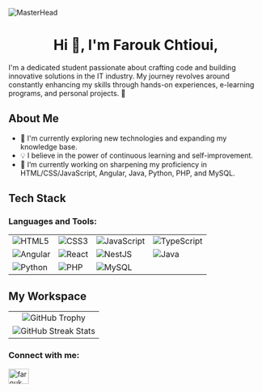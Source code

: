 ![MasterHead](https://img.etimg.com/thumb/msid-84146083,width=1015,height=761,imgsize-638053,resizemode-8,quality=100/prime/technology-and-startups/booting-up-developer-economy-how-tech-startups-are-helping-coders-build-and-test-software-faster.jpg)

<h1 align="center">Hi 👋, I'm Farouk Chtioui,</h1>
I'm a dedicated student passionate about crafting code and building innovative solutions in the IT industry. My journey revolves around constantly enhancing my skills through hands-on experiences, e-learning programs, and personal projects. 🚀

## About Me
- 🌱 I'm currently exploring new technologies and expanding my knowledge base.
- 💡 I believe in the power of continuous learning and self-improvement.
- 🔭 I’m currently working on sharpening my proficiency in HTML/CSS/JavaScript, Angular, Java, Python, PHP, and MySQL.

## Tech Stack

### Languages and Tools:
<div align="center">
  <table>
    <tr>
      <td><img src="https://img.shields.io/badge/HTML5-E34F26?style=for-the-badge&logo=html5&logoColor=white" alt="HTML5"/></td>
      <td><img src="https://img.shields.io/badge/CSS3-1572B6?style=for-the-badge&logo=css3&logoColor=white" alt="CSS3"/></td>
      <td><img src="https://img.shields.io/badge/JavaScript-F7DF1E?style=for-the-badge&logo=javascript&logoColor=black" alt="JavaScript"/></td>
      <td><img src="https://img.shields.io/badge/TypeScript-007ACC?style=for-the-badge&logo=typescript&logoColor=white" alt="TypeScript"/></td>
    </tr>
    <tr>
      <td><img src="https://img.shields.io/badge/Angular-DD0031?style=for-the-badge&logo=angular&logoColor=white" alt="Angular"/></td>
      <td><img src="https://img.shields.io/badge/React-20232A?style=for-the-badge&logo=react&logoColor=61DAFB" alt="React"/></td>
      <td><img src="https://img.shields.io/badge/NestJS-E0234E?style=for-the-badge&logo=nestjs&logoColor=white" alt="NestJS"/></td>
      <td><img src="https://img.shields.io/badge/Java-007396?style=for-the-badge&logo=java&logoColor=white" alt="Java"/></td>
    </tr>
    <tr>
      <td><img src="https://img.shields.io/badge/Python-3776AB?style=for-the-badge&logo=python&logoColor=white" alt="Python"/></td>
      <td><img src="https://img.shields.io/badge/PHP-777BB4?style=for-the-badge&logo=php&logoColor=white" alt="PHP"/></td>
      <td><img src="https://img.shields.io/badge/MySQL-4479A1?style=for-the-badge&logo=mysql&logoColor=white" alt="MySQL"/></td>
      <td></td>
    </tr>
  </table>
</div>

## My Workspace

<div align="center">
  <table>
    <tr>
      <td align="center">
        <img src="https://github-profile-trophy.vercel.app/?username=Farouk-chtioui&theme=radical" alt="GitHub Trophy" />
      </td>
    </tr>
    <tr>
      <td colspan="2" align="center">
        <img src="https://github-readme-streak-stats.herokuapp.com/?user=Farouk-chtioui&theme=dark" alt="GitHub Streak Stats" />
      </td>
    </tr>
  </table>
</div>

<h3 align="left">Connect with me:</h3>
<p align="left">
  <a href="https://www.linkedin.com/in/farouk-chtioui-573247283/" target="blank">
    <img align="center" src="https://raw.githubusercontent.com/rahuldkjain/github-profile-readme-generator/master/src/images/icons/Social/linked-in-alt.svg" alt="farouk chtioui" height="30" width="40" />
  </a>
</p>
